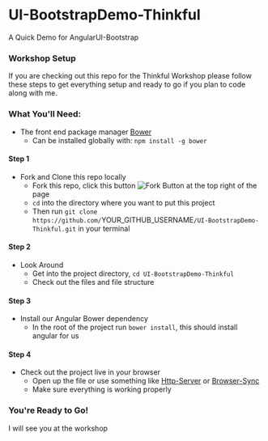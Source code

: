 # UI-BootstrapDemo-Thinkful
A Quick Demo for AngularUI-Bootstrap

### Workshop Setup
If you are checking out this repo for the Thinkful Workshop
please follow these steps to get everything setup and ready
to go if you plan to code along with me.

### What You'll Need:
  * The front end package manager [Bower](https://bower.io)
    * Can be installed globally with: `npm install -g bower`

#### Step 1
  * Fork and Clone this repo locally
    * Fork this repo, click this button ![Fork Button](http://cl.ly/image/3x261B1q1N3w/Image%202015-10-15%20at%209.30.45%20AM.png) at the top right of the page
    * `cd` into the directory where you want to put this project
    * Then run `git clone https://github.com/`YOUR_GITHUB_USERNAME`/UI-BootstrapDemo-Thinkful.git` in your terminal

#### Step 2
  * Look Around
    * Get into the project directory, `cd UI-BootstrapDemo-Thinkful`
    * Check out the files and file structure

#### Step 3
  * Install our Angular Bower dependency
    * In the root of the project run `bower install`, this should install angular for us

#### Step 4
  * Check out the project live in your browser
    * Open up the file or use something like [Http-Server](https://github.com/indexzero/http-server) or [Browser-Sync](http://www.browsersync.io/)
    * Make sure everything is working properly

### You're Ready to Go!
I will see you at the workshop
